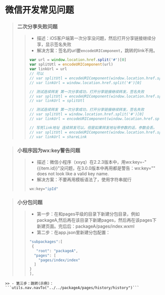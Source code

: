 # 微信开发常见问题

> ### 二次分享失败问题
>> - 描述：iOS客户端第一次分享没问题，然后打开分享链接继续分享，显示签名失败
>> - 解决方案：签名的url要`encodeURIComponent`，跳转的link不用。
>> ```js
>> var url = window.location.href.split('#')[0]
>> var splitUtl = encodeURIComponent(url)
>> var linkUrl = url
>> // 可以
>> // var splitUtl = encodeURIComponent(window.location.href.split('#')[0])
>> // var linkUrl = window.location.href.split('#')[0]
>>
>> // 测试连续转发 第一次分享成功，打开分享链接继续转发，签名失败
>> // var splitUtl = encodeURIComponent(window.location.href.split('#')[0])
>> // var linkUrl = splitUtl
>>
>> // 测试连续转发 第一次分享成功，打开分享链接继续转发，签名失败
>> // var splitUtl = window.location.href.split('#')[0]
>> // var linkUrl = encodeURIComponent(window.location.href.split('#')[0])
>>
>> // 写死link地址 连续转发可以，但是如果转发地址带参数的话，参数会丢。
>> // var splitUtl = encodeURIComponent(window.location.href.split('#')[0])
>> // var linkUrl = shareLink
>> ```


> ### 小程序因为wx:key警告问题
>> - 描述：微信小程序（xxyq）在2.2.3版本中，用wx:key=-"{{item.id}}"没问题，在3.0.0版本中再用都是警告：wx:key="" does not look like a valid key name.
>> - 解决方案：不要再用模板语法了，使用字符串就行
>> ```js
>> wx:key="ipId"


> ### 小分包问题
>> - 第一步：在和pages平级的目录下新建分包目录，例如 packageA,然后再在该目录下新建pages，然后再在该pages下新建页面。完后后：packageA/pages/index.wxml
>> - 第二步：在app.json里新建分包配置：
>> ```js
>> "subpackages":[
>>  {
>>    "root": "packageA",
>>   "pages": [
>>     "pages/index/index"
>>   ]
>> }
>> ],
```
>> - 第三步：跳转(示例)： ```utils.nav.navTo("../../packageA/pages/history/history")```

